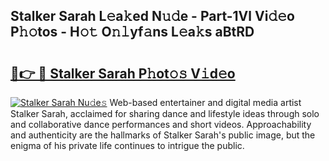 ## Stalker Sarah L𝚎a𝚔ed N𝚞𝚍e - Part-1Vl Vi𝚍𝚎o P𝚑𝚘tos - H𝚘𝚝 O𝚗𝚕yf𝚊ns L𝚎a𝚔s aBtRD

# <h2><a href="http://kfcctrg.oniu.top/?m=Stalker+Sarah">🔗👉 🔴 Stalker Sarah P𝚑ot𝚘𝚜 V𝚒d𝚎o</a></h2>

[![Stalker Sarah Nu𝚍e𝚜](https://i.imgur.com/0qMVB7G.gif)](http://kfcctrg.oniu.top/?m=Stalker+Sarah)
Web-based entertainer and digital media artist Stalker Sarah, acclaimed for sharing dance and lifestyle ideas through solo and collaborative dance performances and short videos. Approachability and authenticity are the hallmarks of Stalker Sarah's public image, but the enigma of his private life continues to intrigue the public.  
